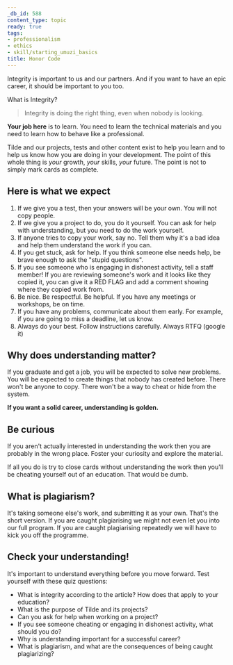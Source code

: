 ```yaml
---
_db_id: 588
content_type: topic
ready: true
tags:
- professionalism
- ethics
- skill/starting_umuzi_basics
title: Honor Code
---
```


Integrity is important to us and our partners. And if you want to have an epic career, it should be important to you too.

What is Integrity?

> Integrity is doing the right thing, even when nobody is looking.

**Your job here** is to learn. You need to learn the technical materials and you need to learn how to behave like a professional.

Tilde and our projects, tests and other content exist to help you learn and to help us know how you are doing in your development. The point of this whole thing is _your_ growth, _your_ skills, _your_ future. The point is not to simply mark cards as complete.

## Here is what we expect

1. If we give you a test, then your answers will be your own. You will not copy people.
2. If we give you a project to do, you do it yourself. You can ask for help with understanding, but you need to do the work yourself.
3. If anyone tries to copy your work, say no. Tell them why it's a bad idea and help them understand the work if you can. 
4. If you get stuck, ask for help. If you think someone else needs help, be brave enough to ask the "stupid questions".
5. If you see someone who is engaging in dishonest activity, tell a staff member! If you are reviewing someone's work and it looks like they copied it, you can give it a RED FLAG and add a comment showing where they copied work from.
6. Be nice. Be respectful. Be helpful. If you have any meetings or workshops, be on time.
7. If you have any problems, communicate about them early. For example, if you are going to miss a deadline, let us know.
8. Always do your best. Follow instructions carefully. Always RTFQ (google it)

## Why does understanding matter?

If you graduate and get a job, you will be expected to solve new problems. You will be expected to create things that nobody has created before. There won't be anyone to copy. There won't be a way to cheat or hide from the system.

**If you want a solid career, understanding is golden.**

## Be curious

If you aren't actually interested in understanding the work then you are probably in the wrong place. Foster your curiosity and explore the material. 

If all you do is try to close cards without understanding the work then you'll be cheating yourself out of an education. That would be dumb. 


## What is plagiarism?

It's taking someone else's work, and submitting it as your own. That's the short version. If you are caught plagiarising we might not even let you into our full program. If you are caught plagiarising repeatedly we will have to kick you off the programme.

## Check your understanding!

It's important to understand everything before you move forward. Test yourself with these quiz questions:

- What is integrity according to the article? How does that apply to your education?
- What is the purpose of Tilde and its projects?
- Can you ask for help when working on a project?
- If you see someone cheating or engaging in dishonest activity, what should you do?
- Why is understanding important for a successful career?
- What is plagiarism, and what are the consequences of being caught plagiarizing?